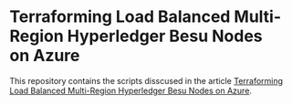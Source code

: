 # Terraforming Load Balanced Multi-Region Hyperledger Besu Nodes on Azure
This repository contains the scripts disscused in the article [Terraforming Load Balanced Multi-Region Hyperledger Besu Nodes on Azure](https://medium.com/microsoftazure/terraforming-load-balanced-multi-region-hyperledger-besu-nodes-on-azure-c9c705b72728).
